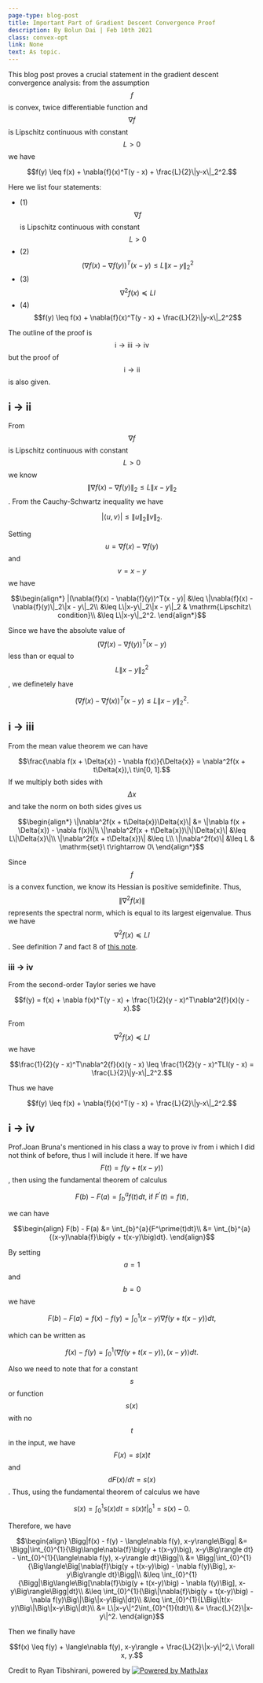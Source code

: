 ```yaml
--- 
page-type: blog-post 
title: Important Part of Gradient Descent Convergence Proof
description: By Bolun Dai | Feb 10th 2021
class: convex-opt
link: None
text: As topic.
--- 
```


This blog post proves a crucial statement in the gradient descent convergence analysis: from the assumption $$f$$ is convex, twice differentiable function and $$\nabla{f}$$ is Lipschitz continuous with constant $$L>0$$ we have

$$f(y) \leq f(x) + \nabla{f}(x)^T(y - x) + \frac{L}{2}\|y-x\|_2^2.$$

Here we list four statements:
- (1) $$\nabla{f}$$ is Lipschitz continuous with constant $$L>0$$
- (2) $$(\nabla{f}(x)-\nabla{f}(y))^T(x-y)\leq L\|x-y\|_2^2$$ 
- (3) $$\nabla^2{f}(x)\preceq LI$$ 
- (4) $$f(y) \leq f(x) + \nabla{f}(x)^T(y - x) + \frac{L}{2}\|y-x\|_2^2$$ 

The outline of the proof is $$\mathrm{i}\rightarrow \mathrm{iii} \rightarrow \mathrm{iv}$$ but the proof of $$\mathrm{i}\rightarrow \mathrm{ii}$$ is also given.

## i &rarr; ii

From $$\nabla{f}$$ is Lipschitz continuous with constant $$L>0$$ we know $$\|\nabla{f}(x) - \nabla{f}(y)\|_2\leq L\|x-y\|_2$$. From the Cauchy-Schwartz inequality we have

$$|\langle u, v\rangle| \leq \|u\|_2\|v\|_2.$$

Setting $$u = \nabla{f}(x) - \nabla{f}(y)$$ and $$v = x - y$$ we have

$$\begin{align*}
|(\nabla{f}(x) - \nabla{f}(y))^T(x - y)| &\leq \|\nabla{f}(x) - \nabla{f}(y)\|_2\|x - y\|_2\\
&\leq L\|x-y\|_2\|x - y\|_2 & \mathrm{Lipschitz\ condition}\\
&\leq L\|x-y\|_2^2.
\end{align*}$$

Since we have the absolute value of $$(\nabla{f}(x) - \nabla{f}(y))^T(x - y)$$ less than or equal to
$$L\|x-y\|_2^2$$, we definetely have

$$(\nabla{f}(x)-\nabla{f}(x))^T(x-y)\leq L\|x-y\|_2^2.$$

## i &rarr; iii

From the mean value theorem we can have

$$\frac{\nabla f(x + \Delta{x}) - \nabla f(x)}{\Delta{x}} = \nabla^2f(x + t\Delta{x}),\ t\in[0, 1].$$
If we multiply both sides with $$\Delta{x}$$ and take the norm on both sides gives us

$$\begin{align*}
\|\nabla^2f(x + t\Delta{x})\Delta{x}\| &= \|\nabla f(x + \Delta{x}) - \nabla f(x)\|\\
\|\nabla^2f(x + t\Delta{x})\|\|\Delta{x}\| &\leq L\|\Delta{x}\|\\
\|\nabla^2f(x + t\Delta{x})\| &\leq L\\
\|\nabla^2f(x)\| &\leq L & \mathrm{set}\ t\rightarrow 0\
\end{align*}$$

Since $$f$$ is a convex function, we know its Hessian is positive semidefinite. Thus,
$$\|\nabla^2f(x)\|$$ represents the spectral norm, which is equal to its largest eigenvalue. Thus we
have $$\nabla^2{f}(x)\preceq LI$$. See definition 7 and fact 8 of <a href="/assets/images/convex_opt/NotesMatrices.pdf">this note</a>.

### iii &rarr; iv

From the second-order Taylor series we have

$$f(y) = f(x) + \nabla f(x)^T(y - x) + \frac{1}{2}(y - x)^T\nabla^2{f}(x)(y - x).$$

From $$\nabla^2{f}(x)\preceq LI$$ we have

$$\frac{1}{2}(y - x)^T\nabla^2{f}(x)(y - x) \leq \frac{1}{2}(y - x)^TLI(y - x) = \frac{L}{2}\|y-x\|_2^2.$$

Thus we have

$$f(y) \leq f(x) + \nabla{f}(x)^T(y - x) + \frac{L}{2}\|y-x\|_2^2.$$

## i &rarr; iv

Prof.Joan Bruna's mentioned in his class a way to prove iv from i which I did not think of before, thus I will include it here. If we have $$F(t) = f\big(y + t(x-y)\big)$$, then using the fundamental theorem of calculus

$$F(b) - F(a) = \int_{b}^{a}{f(t)dt},\ \mathrm{if\ }F^\prime(t) = f(t),$$

we can have

$$\begin{align}
F(b) - F(a) &= \int_{b}^{a}{F^\prime(t)dt}\\
&= \int_{b}^{a}{(x-y)\nabla{f}\big(y + t(x-y)\big)dt}.
\end{align}$$

By setting $$a = 1$$ and $$b = 0$$ we have

$$F(b) - F(a) = f(x) - f(y) = \int_{0}^{1}{(x-y)\nabla{f}\big(y + t(x-y)\big)dt},$$

which can be written as

$$f(x) - f(y) = \int_{0}^{1}{\Big\langle\nabla{f}\big(y + t(x-y)\big), (x-y)\Big\rangle dt}.$$

Also we need to note that for a constant $$s$$ or function $$s(x)$$ with no $$t$$ in the input, we have $$F(x) = s(x)t$$ and $$dF(x)/dt = s(x)$$. Thus, using the fundamental theorem of calculus we have

$$s(x) = \int_{0}^{1}s(x)dt = s(x)t\Big|_0^1 = s(x) - 0.$$

Therefore, we have

$$\begin{align}
\Bigg|f(x) - f(y) - \langle\nabla f(y), x-y\rangle\Bigg| &=
\Bigg|\int_{0}^{1}{\Big\langle\nabla{f}\big(y +
t(x-y)\big), x-y\Big\rangle dt} - \int_{0}^{1}{\langle\nabla f(y), x-y\rangle dt}\Bigg|\\
&= \Bigg|\int_{0}^{1}{\Big\langle\Big[\nabla{f}\big(y + t(x-y)\big) - \nabla f(y)\Big],
x-y\Big\rangle dt}\Bigg|\\
&\leq \int_{0}^{1}{\Bigg|\Big\langle\Big[\nabla{f}\big(y + t(x-y)\big) - \nabla f(y)\Big],
x-y\Big\rangle\Bigg|dt}\\
&\leq \int_{0}^{1}{\Big\|\nabla{f}\big(y + t(x-y)\big) - \nabla f(y)\Big\|\Big\|x-y\Big\|dt}\\
&\leq \int_{0}^{1}{L\Big\|t(x-y)\Big\|\Big\|x-y\Big\|dt}\\
&= L\|x-y\|^2\int_{0}^{1}{tdt}\\
&= \frac{L}{2}\|x-y\|^2.
\end{align}$$

Then we finally have

$$f(x) \leq f(y) + \langle\nabla f(y), x-y\rangle + \frac{L}{2}\|x-y\|^2,\ \forall x, y.$$

<d-byline></d-byline>

<p class="citation">
    Credit to Ryan Tibshirani, powered by <a href="https://www.mathjax.org">
    <img title="Powered by MathJax" src="https://www.mathjax.org/badge/mj_logo.png" style="border:0;" alt="Powered by MathJax" />
    </a>
</p>